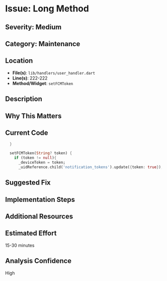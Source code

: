 # Issue: Long Method

## Severity: Medium

## Category: Maintenance

## Location
- **File(s)**: `lib/handlers/user_handler.dart`
- **Line(s)**: 222-222
- **Method/Widget**: `setFCMToken`

## Description


## Why This Matters


## Current Code
```dart
  }

  setFCMToken(String? token) {
    if (token != null){
      _deviceToken = token;
      _uidReference.child('notification_tokens').update({token: true});
```

## Suggested Fix


## Implementation Steps


## Additional Resources


## Estimated Effort
15-30 minutes

## Analysis Confidence
High
